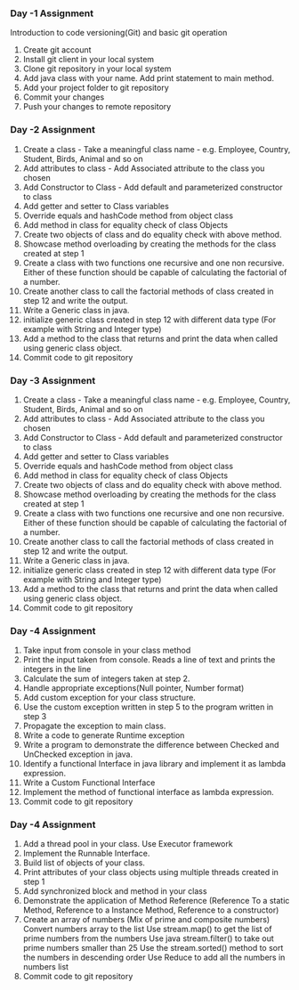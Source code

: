 ### Day -1 Assignment

Introduction to code versioning(Git) and basic git operation

1. Create git account
2. Install git client in your local system
3. Clone git repository in your local system 
4. Add java class with your name. Add print statement to main method.
5. Add your project folder to git repository
6. Commit your changes
7. Push your changes to remote repository


### Day -2 Assignment

1. Create a class - Take a meaningful class name - e.g. Employee, Country, Student, Birds, Animal and so on
2. Add attributes to class - Add Associated attribute to the class you chosen
3. Add Constructor to Class - Add default and parameterized constructor to class
4. Add getter and setter to Class variables
5. Override equals and hashCode method from object class
6. Add method in class for equality check of class Objects
7. Create two objects of class and do equality check with above method.
8. Showcase method overloading by creating the methods for the class created at step 1
9. Create a class with two functions one recursive and one non recursive. Either of these function should be
capable of calculating the factorial of a number.
10. Create another class to call the factorial methods of class created in step 12 and write the output.
11. Write a Generic class in java.
12. initialize generic class created in step 12 with different data type (For example with String and Integer type)
13. Add a method to the class that returns and print the data when called using generic class object.
14. Commit code to git repository

### Day -3 Assignment

1. Create a class - Take a meaningful class name - e.g. Employee, Country, Student, Birds, Animal and so on
2. Add attributes to class - Add Associated attribute to the class you chosen
3. Add Constructor to Class - Add default and parameterized constructor to class
4. Add getter and setter to Class variables
5. Override equals and hashCode method from object class
6. Add method in class for equality check of class Objects
7. Create two objects of class and do equality check with above method.
8. Showcase method overloading by creating the methods for the class created at step 1
9. Create a class with two functions one recursive and one non recursive. Either of these function should be
capable of calculating the factorial of a number.
10. Create another class to call the factorial methods of class created in step 12 and write the output.
11. Write a Generic class in java.
12. initialize generic class created in step 12 with different data type (For example with String and Integer type)
13. Add a method to the class that returns and print the data when called using generic class object.
14. Commit code to git repository

### Day -4 Assignment

1. Take input from console in your class method
2. Print the input taken from console. Reads a line of text and prints the integers in the line
3. Calculate the sum of integers taken at step 2.
4. Handle appropriate exceptions(Null pointer, Number format)
5. Add custom exception for your class structure.
6. Use the custom exception written in step 5 to the program written in step 3
7. Propagate the exception to main class.
8. Write a code to generate Runtime exception
9. Write a program to demonstrate the difference between Checked and UnChecked exception in java.
10. Identify a functional Interface in java library and implement it as lambda expression.
11. Write a Custom Functional Interface
12. Implement the method of functional interface as lambda expression.
13. Commit code to git repository

### Day -4 Assignment

1. Add a thread pool in your class. Use Executor framework
2. Implement the Runnable Interface.
3. Build list of objects of your class.
4. Print attributes of your class objects using multiple threads created in step 1
5. Add synchronized block and method in your class
6. Demonstrate the application of Method Reference (Reference To a static Method, Reference to a Instance Method, Reference to a constructor)
7. Create an array of numbers (Mix of prime and composite numbers)
   Convert numbers array to the list
   Use stream.map() to get the list of prime numbers from the numbers
   Use java stream.filter() to take out prime numbers smaller than 25
   Use the stream.sorted() method to sort the numbers in descending order
   Use Reduce to add all the numbers in numbers list
8. Commit code to git repository

